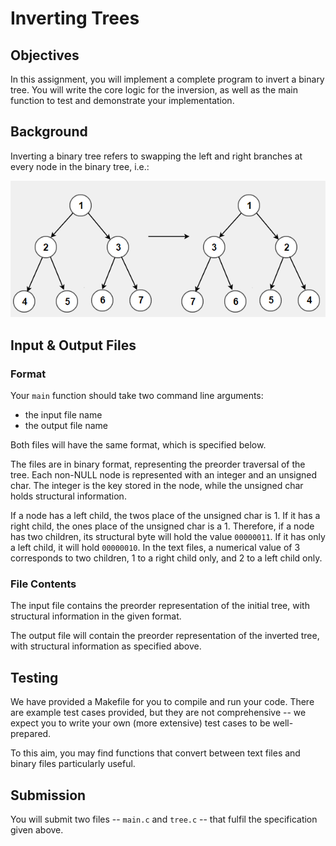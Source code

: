 # Inverting Trees

## Objectives

In this assignment, you will implement a complete program to invert a binary tree. You will write the core logic for the inversion, as well as the main function to test and demonstrate your implementation.

## Background

Inverting a binary tree refers to swapping the left and right branches at every node in the binary tree, i.e.:

![alt text](image.png)

## Input & Output Files

### Format

Your `main` function should take two command line arguments:
- the input file name
- the output file name

Both files will have the same format, which is specified below.

The files are in binary format, representing the preorder traversal of the tree. Each non-NULL node is represented with an integer and an unsigned char. The integer is the key stored in the node, while the unsigned char holds structural information.

If a node has a left child, the twos place of the unsigned char is 1. If it has a right child, the ones place of the unsigned char is a 1. Therefore, if a node has two children, its structural byte will hold the value `00000011`. If it has only a left child, it will hold `00000010`. In the text files, a numerical value of 3 corresponds to two children, 1 to a right child only, and 2 to a left child only.

### File Contents

The input file contains the preorder representation of the initial tree, with structural information in the given format.

The output file will contain the preorder representation of the inverted tree, with structural information as specified above.

## Testing

We have provided a Makefile for you to compile and run your code. There are example test cases provided, but they are not comprehensive -- we expect you to write your own (more extensive) test cases to be well-prepared.

To this aim, you may find functions that convert between text files and binary files particularly useful.

## Submission

You will submit two files -- `main.c` and `tree.c` -- that fulfil the specification given above.
